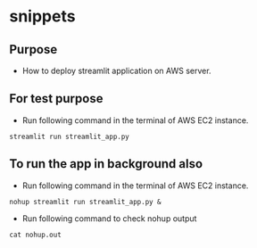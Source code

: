 # snippets

## Purpose

- How to deploy streamlit application on AWS server.

## For test purpose

- Run following command in the terminal of AWS EC2 instance.

```
streamlit run streamlit_app.py
```

## To run the app in background also

- Run following command in the terminal of AWS EC2 instance.

```
nohup streamlit run streamlit_app.py &
```

- Run following command to check nohup output

```
cat nohup.out
```
